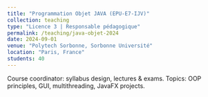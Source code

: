 ```yaml
---
title: "Programmation Objet JAVA (EPU-E7-IJV)"
collection: teaching
type: "Licence 3 | Responsable pédagogique"
permalink: /teaching/java-objet-2024
date: 2024-09-01
venue: "Polytech Sorbonne, Sorbonne Université"
location: "Paris, France"
students: 40
---
```


Course coordinator: syllabus design, lectures & exams. Topics: OOP principles, GUI, multithreading, JavaFX projects.
